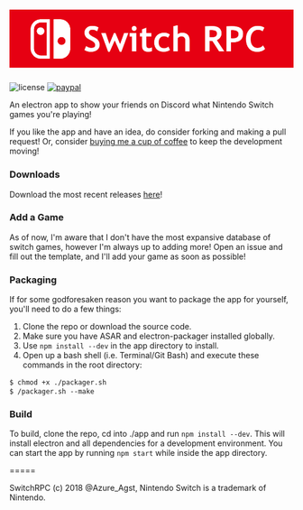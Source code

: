![Banner](./img/banner.png)
=====

![license](https://img.shields.io/badge/License-GNU-brightgreen.svg) [![paypal](https://img.shields.io/badge/Donate-paypal.me-blue.svg)](https://paypal.me/AzureAugust)

An electron app to show your friends on Discord what Nintendo Switch games you're playing!

If you like the app and have an idea, do consider forking and making a pull request! Or, consider [buying me a cup of coffee](https://paypal.me/AzureAugust) to keep the development moving!

### Downloads

Download the most recent releases [here](https://github.com/Azure-Agst/switchrpc/releases)!

### Add a Game

As of now, I'm aware that I don't have the most expansive database of switch games, however I'm always up to adding more! Open an issue and fill out the template, and I'll add your game as soon as possible!

### Packaging

If for some godforesaken reason you want to package the app for yourself, you'll need to do a few things:

1. Clone the repo or download the source code.
2. Make sure you have ASAR and electron-packager installed globally.
3. Use `npm install --dev` in the app directory to install.
4. Open up a bash shell (i.e. Terminal/Git Bash) and execute these commands in the root directory:

```
$ chmod +x ./packager.sh
$ /packager.sh --make
```

### Build

To build, clone the repo, cd into ./app and run `npm install --dev`. This will install electron and all dependencies for a development environment. You can start the app by running `npm start` while inside the app directory.

=====

SwitchRPC (c) 2018 @Azure_Agst, Nintendo Switch is a trademark of Nintendo.
